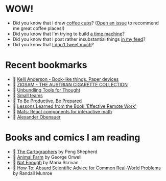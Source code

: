 # WOW!

- Did you know that I draw [coffee cups](https://papercups.mamuso.net/)? ([Open an issue](https://github.com/mamuso/papercups/issues) to recommend me great coffee places!)
- Did you know that I'm trying to build [a time machine](https://github.com/mamuso/fluxcapacitor)?
- Did you know that I post rather insubstantial things [in my feed](https://feed.mamuso.net/)?
- Did you know that [I don't tweet much](https://twitter.com/mamuso)?

# Recent bookmarks

- 👀 [Kelli Anderson - Book-like things, Paper devices](https://www.kellianderson.com/books/)
- 👀 [ZIGSAM - THE AUSTRIAN CIGARETTE COLLECTION](http://www.zigsam.at/index.html)
- 👀 [Unbundling Tools for Thought](https://borretti.me/article/unbundling-tools-for-thought)
- 👀 [Small teams](https://stevepulec.com/posts/small/)
- 👀 [To Be Productive, Be Prepared](https://martinrue.com/to-be-productive-be-prepared/)
- 👀 [Lessons Learned from the Book 'Effective Remote Work'](https://phauer.com/2022/book-remote-work-lessons-learned/)
- 👀 [Mafs: React components for interactive math](https://mafs.dev/)
- 👀 [Alexander Obenauer](https://alexanderobenauer.com/)


# Books and comics I am reading

- 📘 [The Cartographers](https://www.goodreads.com/book/show/56224531) by Peng Shepherd
- 📘 [Animal Farm](https://www.goodreads.com/book/show/8349198) by George Orwell
- 📘 [Nat Enough](https://www.goodreads.com/book/show/45714795) by Maria Scrivan
- 📘 [How To: Absurd Scientific Advice for Common Real-World Problems](https://www.goodreads.com/book/show/43851501) by Randall Munroe

